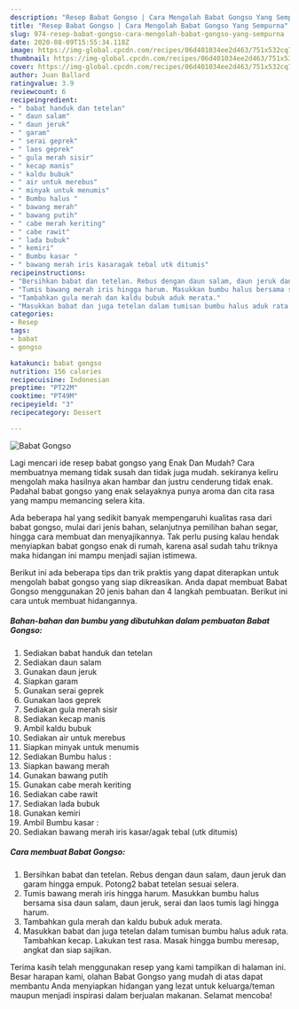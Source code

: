 ```yaml
---
description: "Resep Babat Gongso | Cara Mengolah Babat Gongso Yang Sempurna"
title: "Resep Babat Gongso | Cara Mengolah Babat Gongso Yang Sempurna"
slug: 974-resep-babat-gongso-cara-mengolah-babat-gongso-yang-sempurna
date: 2020-08-09T15:55:34.118Z
image: https://img-global.cpcdn.com/recipes/06d401034ee2d463/751x532cq70/babat-gongso-foto-resep-utama.jpg
thumbnail: https://img-global.cpcdn.com/recipes/06d401034ee2d463/751x532cq70/babat-gongso-foto-resep-utama.jpg
cover: https://img-global.cpcdn.com/recipes/06d401034ee2d463/751x532cq70/babat-gongso-foto-resep-utama.jpg
author: Juan Ballard
ratingvalue: 3.9
reviewcount: 6
recipeingredient:
- " babat handuk dan tetelan"
- " daun salam"
- " daun jeruk"
- " garam"
- " serai geprek"
- " laos geprek"
- " gula merah sisir"
- " kecap manis"
- " kaldu bubuk"
- " air untuk merebus"
- " minyak untuk menumis"
- " Bumbu halus "
- " bawang merah"
- " bawang putih"
- " cabe merah keriting"
- " cabe rawit"
- " lada bubuk"
- " kemiri"
- " Bumbu kasar "
- " bawang merah iris kasaragak tebal utk ditumis"
recipeinstructions:
- "Bersihkan babat dan tetelan. Rebus dengan daun salam, daun jeruk dan garam hingga empuk. Potong2 babat tetelan sesuai selera."
- "Tumis bawang merah iris hingga harum. Masukkan bumbu halus bersama sisa daun salam, daun jeruk, serai dan laos tumis lagi hingga harum."
- "Tambahkan gula merah dan kaldu bubuk aduk merata."
- "Masukkan babat dan juga tetelan dalam tumisan bumbu halus aduk rata. Tambahkan kecap. Lakukan test rasa. Masak hingga bumbu meresap, angkat dan siap sajikan."
categories:
- Resep
tags:
- babat
- gongso

katakunci: babat gongso 
nutrition: 156 calories
recipecuisine: Indonesian
preptime: "PT22M"
cooktime: "PT49M"
recipeyield: "3"
recipecategory: Dessert

---
```



![Babat Gongso](https://img-global.cpcdn.com/recipes/06d401034ee2d463/751x532cq70/babat-gongso-foto-resep-utama.jpg)

Lagi mencari ide resep babat gongso yang Enak Dan Mudah? Cara membuatnya memang tidak susah dan tidak juga mudah. sekiranya keliru mengolah maka hasilnya akan hambar dan justru cenderung tidak enak. Padahal babat gongso yang enak selayaknya punya aroma dan cita rasa yang mampu memancing selera kita.

Ada beberapa hal yang sedikit banyak mempengaruhi kualitas rasa dari babat gongso, mulai dari jenis bahan, selanjutnya pemilihan bahan segar, hingga cara membuat dan menyajikannya. Tak perlu pusing kalau hendak menyiapkan babat gongso enak di rumah, karena asal sudah tahu triknya maka hidangan ini mampu menjadi sajian istimewa.




Berikut ini ada beberapa tips dan trik praktis yang dapat diterapkan untuk mengolah babat gongso yang siap dikreasikan. Anda dapat membuat Babat Gongso menggunakan 20 jenis bahan dan 4 langkah pembuatan. Berikut ini cara untuk membuat hidangannya.

<!--inarticleads1-->

##### Bahan-bahan dan bumbu yang dibutuhkan dalam pembuatan Babat Gongso:

1. Sediakan  babat handuk dan tetelan
1. Sediakan  daun salam
1. Gunakan  daun jeruk
1. Siapkan  garam
1. Gunakan  serai geprek
1. Gunakan  laos geprek
1. Sediakan  gula merah sisir
1. Sediakan  kecap manis
1. Ambil  kaldu bubuk
1. Sediakan  air untuk merebus
1. Siapkan  minyak untuk menumis
1. Sediakan  Bumbu halus :
1. Siapkan  bawang merah
1. Gunakan  bawang putih
1. Gunakan  cabe merah keriting
1. Sediakan  cabe rawit
1. Sediakan  lada bubuk
1. Gunakan  kemiri
1. Ambil  Bumbu kasar :
1. Sediakan  bawang merah iris kasar/agak tebal (utk ditumis)




<!--inarticleads2-->

##### Cara membuat Babat Gongso:

1. Bersihkan babat dan tetelan. Rebus dengan daun salam, daun jeruk dan garam hingga empuk. Potong2 babat tetelan sesuai selera.
1. Tumis bawang merah iris hingga harum. Masukkan bumbu halus bersama sisa daun salam, daun jeruk, serai dan laos tumis lagi hingga harum.
1. Tambahkan gula merah dan kaldu bubuk aduk merata.
1. Masukkan babat dan juga tetelan dalam tumisan bumbu halus aduk rata. Tambahkan kecap. Lakukan test rasa. Masak hingga bumbu meresap, angkat dan siap sajikan.




Terima kasih telah menggunakan resep yang kami tampilkan di halaman ini. Besar harapan kami, olahan Babat Gongso yang mudah di atas dapat membantu Anda menyiapkan hidangan yang lezat untuk keluarga/teman maupun menjadi inspirasi dalam berjualan makanan. Selamat mencoba!
